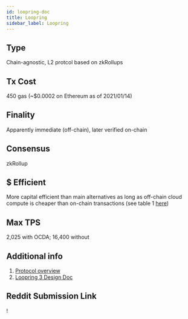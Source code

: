 ```yaml
---
id: loopring-doc
title: Loopring
sidebar_label: Loopring
---
```


## Type

Chain-agnostic, L2 protcol based on zkRollups

## Tx Cost

450 gas (~$0.0002 on Ethereum as of 2021/01/14)

## Finality

Apparently immediate (off-chain), later verified on-chain

## Consensus

zkRollup

## $ Efficient

More capital efficient than main alternatives as long as off-chain cloud compute is cheaper than on-chain transactions (see table 1 [here](https://vitalik.ca/general/2021/01/05/rollup.html))

## Max TPS

2,025 with OCDA; 16,400 without

## Additional info

1. [Protocol overview](https://loopring.org/#/protocol)
1. [Loopring 3 Design Doc](https://github.com/Loopring/protocols/blob/master/packages/loopring_v3/DESIGN.md)

## Reddit Submission Link

!
